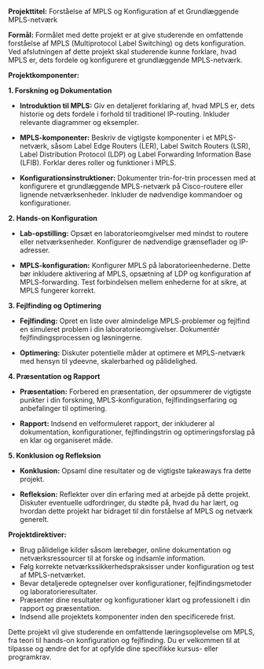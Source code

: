 

 

**Projekttitel:** Forståelse af MPLS og Konfiguration af et Grundlæggende MPLS-netværk

 

**Formål:** 
Formålet med dette projekt er at give studerende en omfattende forståelse af MPLS (Multiprotocol Label Switching) og dets konfiguration. Ved afslutningen af dette projekt skal studerende kunne forklare, hvad MPLS er, dets fordele og konfigurere et grundlæggende MPLS-netværk.

 

**Projektkomponenter:**

 

**1. Forskning og Dokumentation**

 

   - **Introduktion til MPLS:** Giv en detaljeret forklaring af, hvad MPLS er, dets historie og dets fordele i forhold til traditionel IP-routing. Inkluder relevante diagrammer og eksempler.

 

   - **MPLS-komponenter:** Beskriv de vigtigste komponenter i et MPLS-netværk, såsom Label Edge Routers (LER), Label Switch Routers (LSR), Label Distribution Protocol (LDP) og Label Forwarding Information Base (LFIB). Forklar deres roller og funktioner i MPLS.

 

   - **Konfigurationsinstruktioner:** Dokumenter trin-for-trin processen med at konfigurere et grundlæggende MPLS-netværk på Cisco-routere eller lignende netværksenheder. Inkluder de nødvendige kommandoer og konfigurationer.

 

**2. Hands-on Konfiguration**

 

   - **Lab-opstilling:** Opsæt en laboratorieomgivelser med mindst to routere eller netværksenheder. Konfigurer de nødvendige grænseflader og IP-adresser.

 

   - **MPLS-konfiguration:** Konfigurer MPLS på laboratorieenhederne. Dette bør inkludere aktivering af MPLS, opsætning af LDP og konfiguration af MPLS-forwarding. Test forbindelsen mellem enhederne for at sikre, at MPLS fungerer korrekt.

 

**3. Fejlfinding og Optimering**

 

   - **Fejlfinding:** Opret en liste over almindelige MPLS-problemer og fejlfind en simuleret problem i din laboratorieomgivelser. Dokumentér fejlfindingsprocessen og løsningerne.

 

   - **Optimering:** Diskuter potentielle måder at optimere et MPLS-netværk med hensyn til ydeevne, skalerbarhed og pålidelighed.

 

**4. Præsentation og Rapport**

 

   - **Præsentation:** Forbered en præsentation, der opsummerer de vigtigste punkter i din forskning, MPLS-konfiguration, fejlfindingserfaring og anbefalinger til optimering.

 

   - **Rapport:** Indsend en velformuleret rapport, der inkluderer al dokumentation, konfigurationer, fejlfindingstrin og optimeringsforslag på en klar og organiseret måde.

 

**5. Konklusion og Refleksion**

 

   - **Konklusion:** Opsaml dine resultater og de vigtigste takeaways fra dette projekt.

 

   - **Refleksion:** Reflekter over din erfaring med at arbejde på dette projekt. Diskuter eventuelle udfordringer, du stødte på, hvad du har lært, og hvordan dette projekt har bidraget til din forståelse af MPLS og netværk generelt.

 

**Projektdirektiver:**

 

- Brug pålidelige kilder såsom lærebøger, online dokumentation og netværksressourcer til at forske og indsamle information.
- Følg korrekte netværkssikkerhedspraksisser under konfiguration og test af MPLS-netværket.
- Bevar detaljerede optegnelser over konfigurationer, fejlfindingsmetoder og laboratorieresultater.
- Præsenter dine resultater og konfigurationer klart og professionelt i din rapport og præsentation.
- Indsend alle projektets komponenter inden den specificerede frist.

 

Dette projekt vil give studerende en omfattende læringsoplevelse om MPLS, fra teori til hands-on konfiguration og fejlfinding. Du er velkommen til at tilpasse og ændre det for at opfylde dine specifikke kursus- eller programkrav.